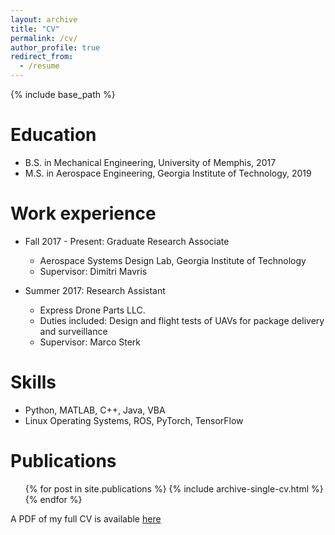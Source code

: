 ```yaml
---
layout: archive
title: "CV"
permalink: /cv/
author_profile: true
redirect_from:
  - /resume
---
```


{% include base_path %}

Education
======
* B.S. in Mechanical Engineering, University of Memphis, 2017
* M.S. in Aerospace Engineering, Georgia Institute of Technology, 2019

Work experience
======
* Fall 2017 - Present: Graduate Research Associate
  * Aerospace Systems Design Lab, Georgia Institute of Technology
  * Supervisor: Dimitri Mavris

* Summer 2017: Research Assistant
  * Express Drone Parts LLC.
  * Duties included: Design and flight tests of UAVs for package delivery and surveillance
  * Supervisor: Marco Sterk

Skills
======
* Python, MATLAB, C++, Java, VBA
* Linux Operating Systems, ROS, PyTorch, TensorFlow

Publications
======
  <ul>{% for post in site.publications %}
    {% include archive-single-cv.html %}
  {% endfor %}</ul>
  
A PDF of my full CV is available [here](https://calebh94.github.io/files/cv.pdf)
  


